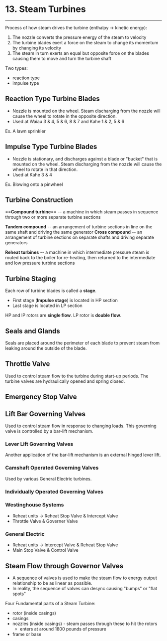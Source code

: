 # 13. Steam Turbines
---

Process of how steam drives the turbine (enthalpy -> kinetic energy):
1.	The nozzle converts the pressure energy of the steam to velocity
2.	The turbine blades exert a force on the steam to change its momentum by changing its velocity
3.	The steam in turn exerts an equal but opposite force on the blades causing them to move and turn the turbine shaft

Two types:
-	reaction type
-	impulse type

## Reaction Type Turbine Blades
-	Nozzle is mounted on the wheel. Steam discharging from the nozzle will cause the wheel to rotate in the opposite direction.
-	Used at Waiau 3 & 4, 5 & 6, 8 & 7 and Kahe 1 & 2, 5 & 6

Ex. A lawn sprinkler

## Impulse Type Turbine Blades
-	Nozzle is stationary, and discharges against a blade or "bucket" that is mounted on the wheel. Steam discharging from the nozzle will cause the wheel to rotate in that direction.
-	Used at Kahe 3 & 4

Ex. Blowing onto a pinwheel

## Turbine Construction

==**Compound turbine**== -- a machine in which steam passes in sequence through two or more separate turbine sections

**Tandem compound** -- an arrangement of turbine sections in line on the same shaft and driving the same generator
**Cross compound** -- an arrangement of turbine sections on separate shafts and driving separate generators

**Reheat turbines** -- a machine in which intermediate pressure steam is routed back to the boiler for re-heating, then returned to the intermediate and low pressure turbine sections

## Turbine Staging
Each row of turbine blades is called a **stage**.
-	First stage (**Impulse stage**) is located in HP section
-	Last stage is located in LP section

HP and IP rotors are **single flow**.
LP rotor is **double flow**.

## Seals and Glands
Seals are placed around the perimeter of each blade to prevent steam from leaking around the outside of the blade.

## Throttle Valve
Used to control steam flow to the turbine during start-up periods. The turbine valves are hydraulically opened and spring closed.

## Emergency Stop Valve

## Lift Bar Governing Valves
Used to control steam flow in response to changing loads. This governing valve is controlled by a bar-lift mechanism.

### Lever Lift Governing Valves
Another application of the bar-lift mechanism is an external hinged lever lift.

### Camshaft Operated Governing Valves
Used by various General Electric turbines.

### Individually Operated Governing Valves

### Westinghouse Systems
-	Reheat units -> Reheat Stop Valve & Intercept Valve
-	Throttle Valve & Governer Valve

### General Electric
-	Reheat units -> Intercept Valve & Reheat Stop Valve
-	Main Stop Valve & Control Valve

## Steam Flow through Governor Valves
-	A sequence of valves is used to make the steam flow to energy output relationship to be as linear as possible.
-	In reality, the sequence of valves can desync causing "bumps" or "flat spots"


Four Fundamental parts of a Steam Turbine:
-	rotor (inside casings)
-	casings
-	nozzles (inside casings) - steam passes through these to hit the rotors
	-	enters at around 1800 pounds of pressure
-	frame or base
